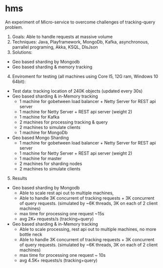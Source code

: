 # hms
An experiment of Micro-service to overcome challenges of tracking-query problem.
1. Goals: Able to handle requests at massive volume
2. Techniques: Java, Playframework, MongoDb, Kafka, asynchronous, parrallel programing, Akka, KSQL, DlsJson
3. Solutions: 
  * Geo based sharding by Mongodb
  * Geo based sharding & memory tracking
4. Enviroment for testing (all machines using Core I5, 12G ram, Windows 10 64bit):
 * Test data: tracking location of 240K objects (updated every 30s)
 * Geo based sharding & in-Memory tracking
     * 1 machine for gobetween load balancer + Netty Server for REST api server
     * 1 machine for Netty Server + REST api server (weight 2)
     * 1 machine for Kafka 
     * 2 machines for processing tracking & query
     * 2 machines to simulate clients
     * 1 machine for MongoDb
 * Geo based Mongo Sharding
     * 1 machine for gobetween load balancer + Netty Server for REST api server
     * 1 machine for Netty Server + REST api server (weight 2)
     * 1 machine for master
     * 2 machines for sharding nodes
     * 2 machines to simulate clients
5. Results 
 * Geo based sharding by Mongodb
     * Able to scale rest api out to multiple machines, 
     * Able to handle 3K concurrent of tracking requests + 3K concurrent of query requests. 
      (simulated by ~6K threads, 3K on each of 2 client machines)
     * max time for processing one request ~15s
     * avg 2K+ requests/s (tracking+query) 
 * Geo based sharding & in-Memory tracking
     * Able to scale processing, rest api out to multiple machines, no more bottle neck
     * Able to handle 3K concurrent of tracking requests + 3K concurrent of query requests. 
      (simulated by ~6K threads, 3K on each of 2 client machines)
     * max time for processing one request ~ 10s
     * avg 4.5K+ requests/s (tracking+query) 

